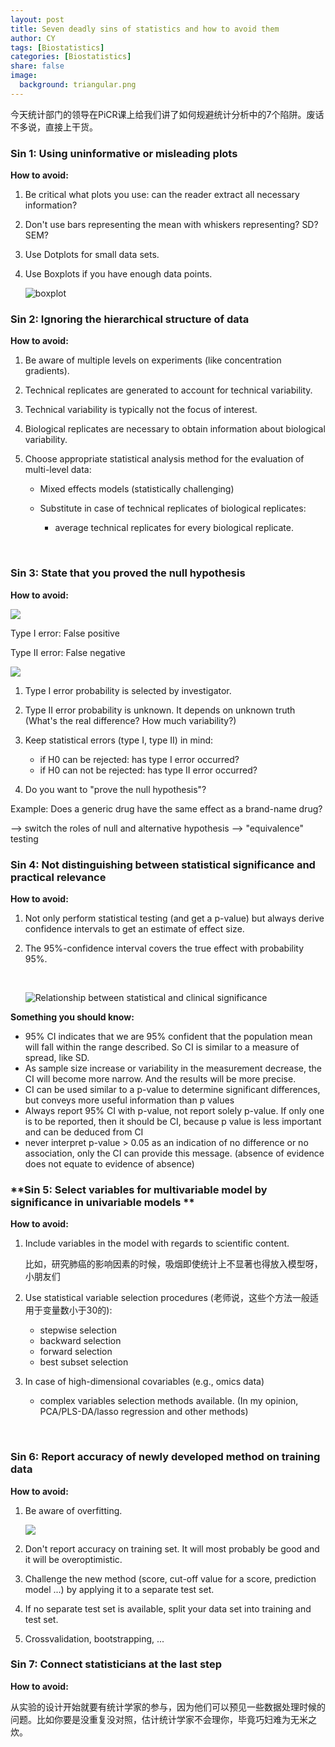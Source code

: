 ```yaml
---
layout: post
title: Seven deadly sins of statistics and how to avoid them
author: CY
tags: [Biostatistics]
categories: [Biostatistics]
share: false
image:
  background: triangular.png 
---
```




今天统计部门的领导在PiCR课上给我们讲了如何规避统计分析中的7个陷阱。废话不多说，直接上干货。

### **Sin 1: Using uninformative or misleading plots**

**How to avoid:**

1. Be critical what plots you use: can the reader extract all necessary information?        

2. Don't use bars representing the mean with whiskers representing? SD? SEM?    

3. Use Dotplots for small data sets.          

4. Use Boxplots if you have enough data points.             

   ![boxplot](http://www.whatissixsigma.net/wp-content/uploads/2015/07/Box-Plot-Diagram-to-identify-Outliers-figure-1.png)



### **Sin 2: Ignoring the hierarchical structure of data**

**How to avoid:**

1. Be aware of multiple levels on experiments (like concentration gradients).

2. Technical replicates are generated to account for technical variability.

3. Technical variability is typically not the focus of interest.

4. Biological replicates are necessary to obtain information about biological variability.

5. Choose appropriate statistical analysis method for the evaluation of multi-level data:

   - Mixed effects models (statistically challenging)


    - Substitute in case of technical replicates of biological replicates:
       - average technical replicates for every biological replicate.

   ​

### **Sin 3: State that you proved the null hypothesis**

**How to avoid:**



![](http://ezquants.weebly.com/uploads/1/3/4/4/13445934/7279661.jpg?401)

Type I error: False positive

Type II error: False negative



![](https://i.stack.imgur.com/x1GQ1.png)

1. Type I error probability is selected by investigator.

2. Type II error probability is unknown. It depends on unknown truth (What's the real difference? How much variability?)

3. Keep  statistical errors (type I, type II) in mind:

    - if H0 can be rejected: has type I error occurred?
    - if H0 can not be rejected: has type II error occurred?

4.  Do you want to "prove the null hypothesis"?

   Example: Does a generic drug have the same effect as a brand-name drug?

   --> switch the roles of null and alternative hypothesis --> "equivalence" testing 



### **Sin 4: Not distinguishing between statistical significance and practical relevance**

**How to avoid:**

1. Not only perform statistical testing (and get a p-value) but always derive confidence intervals to get an estimate of effect size.

2. The 95%-confidence interval covers the true effect with probability 95%.

   ​

   ![Relationship between statistical and clinical significance](http://www.icse.xyz/msor/ssim/EHTandCS_clip_image002.jpg)




**Something you should know:**

 - 95% CI indicates that we are 95% confident that the population mean will fall within the range described. So CI is similar to a measure of spread, like SD.
 - As sample size increase or variability in the measurement decrease, the CI will become more narrow. And the results will be more precise. 
 - CI can be used similar to a p-value to determine significant differences, but conveys more useful information than p values
 - Always report 95% CI with p-value, not report solely p-value. If only one is to be reported, then it should be CI, because p value is less important and can be deduced from CI
 - never interpret p-value > 0.05 as an indication of no difference or no association, only the CI can provide this message. (absence of evidence does not equate to evidence of absence)




### **Sin 5: Select variables for multivariable model by significance in univariable models **

**How to avoid:**

1. Include variables in the model with regards to scientific content.

   比如，研究肺癌的影响因素的时候，吸烟即使统计上不显著也得放入模型呀，小朋友们

2. Use statistical variable selection procedures (老师说，这些个方法一般适用于变量数小于30的):

    - stepwise selection
    - backward selection
    - forward selection
    - best subset selection

3. In case of high-dimensional covariables (e.g., omics data)

   - complex variables selection methods available. (In my opinion, PCA/PLS-DA/lasso regression and other methods)

   ​


### Sin 6: Report accuracy of newly developed method on training data

**How to avoid:**

1. Be aware of overfitting.

   ![](https://vitalflux.com/wp-content/uploads/2015/02/fittings.jpg)

2. Don't report accuracy on training set. It will most probably be good and it will be overoptimistic.

3. Challenge the new method (score, cut-off value for a score, prediction model ...) by applying it to a separate test set.

4. If no separate test set is available, split your data set into training and test set.

5. Crossvalidation, bootstrapping, ...



### **Sin 7: Connect statisticians at the last step**

**How to avoid:**

从实验的设计开始就要有统计学家的参与，因为他们可以预见一些数据处理时候的问题。比如你要是没重复没对照，估计统计学家不会理你，毕竟巧妇难为无米之炊。